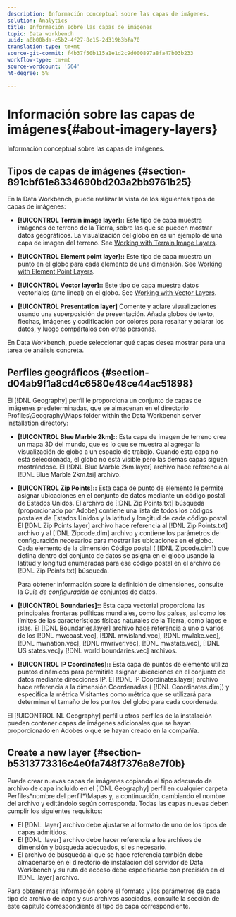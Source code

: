 ```yaml
---
description: Información conceptual sobre las capas de imágenes.
solution: Analytics
title: Información sobre las capas de imágenes
topic: Data workbench
uuid: a8b00bda-c5b2-4f27-8c15-2d319b3bfa70
translation-type: tm+mt
source-git-commit: f4b37f50b115a1e1d2c9d000897a8fa47b03b233
workflow-type: tm+mt
source-wordcount: '564'
ht-degree: 5%

---
```



# Información sobre las capas de imágenes{#about-imagery-layers}

Información conceptual sobre las capas de imágenes.

## Tipos de capas de imágenes {#section-891cbf61e8334690bd203a2bb9761b25}

En la Data Workbench, puede realizar la vista de los siguientes tipos de capas de imágenes:

* **[!UICONTROL Terrain image layer]::** Este tipo de capa muestra imágenes de terreno de la Tierra, sobre las que se pueden mostrar datos geográficos. La visualización del globo en es un ejemplo de una capa de imagen del terreno. See [Working with Terrain Image Layers](../../../home/c-get-started/c-im-layers/c-ter-img-layers/c-ter-img-layers.md#concept-f4b3a20969354ca38955e3fd5beb0f4f).

* **[!UICONTROL Element point layer]::** Este tipo de capa muestra un punto en el globo para cada elemento de una dimensión. See [Working with Element Point Layers](../../../home/c-get-started/c-im-layers/c-elmt-pt-layers/c-elmt-pt-layers.md#concept-7c93c54552844a20bd6014ae8446b3fd).

* **[!UICONTROL Vector layer]::** Este tipo de capa muestra datos vectoriales (arte lineal) en el globo. See [Working with Vector Layers](../../../home/c-get-started/c-im-layers/c-vctr-layers/c-vctr-layers.md#concept-a9b9cb7fc33b4aa5ae1646fab202dcc9).

* **[!UICONTROL Presentation layer]** Comente y aclare visualizaciones usando una superposición de presentación. Añada globos de texto, flechas, imágenes y codificación por colores para resaltar y aclarar los datos, y luego compártalos con otras personas.

En Data Workbench, puede seleccionar qué capas desea mostrar para una tarea de análisis concreta.

## Perfiles geográficos {#section-d04ab9f1a8cd4c6580e48ce44ac51898}

El [!DNL Geography] perfil le proporciona un conjunto de capas de imágenes predeterminadas, que se almacenan en el directorio Profiles\Geography\Maps folder within the Data Workbench server installation directory:

* **[!UICONTROL Blue Marble 2km]::** Esta capa de imagen de terreno crea un mapa 3D del mundo, que es lo que se muestra al agregar la visualización de globo a un espacio de trabajo. Cuando esta capa no está seleccionada, el globo no está visible pero las demás capas siguen mostrándose. El [!DNL Blue Marble 2km.layer] archivo hace referencia al [!DNL Blue Marble 2km.tsi] archivo.

* **[!UICONTROL Zip Points]::** Esta capa de punto de elemento le permite asignar ubicaciones en el conjunto de datos mediante un código postal de Estados Unidos. El archivo de [!DNL Zip Points.txt] búsqueda (proporcionado por Adobe) contiene una lista de todos los códigos postales de Estados Unidos y la latitud y longitud de cada código postal. El [!DNL Zip Points.layer] archivo hace referencia al [!DNL Zip Points.txt] archivo y al [!DNL Zipcode.dim] archivo y contiene los parámetros de configuración necesarios para mostrar las ubicaciones en el globo. Cada elemento de la dimensión Código postal ( [!DNL Zipcode.dim]) que defina dentro del conjunto de datos se asigna en el globo usando la latitud y longitud enumeradas para ese código postal en el archivo de [!DNL Zip Points.txt] búsqueda.

   Para obtener información sobre la definición de dimensiones, consulte la Guía *de configuración de* conjuntos de datos.

* **[!UICONTROL Boundaries]::** Esta capa vectorial proporciona las principales fronteras políticas mundiales, como los países, así como los límites de las características físicas naturales de la Tierra, como lagos e islas. El [!DNL Boundaries.layer] archivo hace referencia a uno o varios de los [!DNL mwcoast.vec], [!DNL mwisland.vec], [!DNL mwlake.vec], [!DNL mwnation.vec], [!DNL mwriver.vec], [!DNL mwstate.vec], [!DNL US states.vec]y [!DNL world boundaries.vec] archivos.

* **[!UICONTROL IP Coordinates]::** Esta capa de puntos de elemento utiliza puntos dinámicos para permitirle asignar ubicaciones en el conjunto de datos mediante direcciones IP. El [!DNL IP Coordinates.layer] archivo hace referencia a la dimensión Coordenadas ( [!DNL Coordinates.dim]) y especifica la métrica Visitantes como métrica que se utilizará para determinar el tamaño de los puntos del globo para cada coordenada.

El [!UICONTROL NL Geography] perfil u otros perfiles de la instalación pueden contener capas de imágenes adicionales que se hayan proporcionado en Adobes o que se hayan creado en la compañía.

## Create a new layer {#section-b5313773316c4e0fa748f7376a8e7f0b}

Puede crear nuevas capas de imágenes copiando el tipo adecuado de archivo de capa incluido en el [!DNL Geography] perfil en cualquier carpeta Perfiles\*nombre del perfil*\Mapas y, a continuación, cambiando el nombre del archivo y editándolo según corresponda. Todas las capas nuevas deben cumplir los siguientes requisitos:

* El [!DNL .layer] archivo debe ajustarse al formato de uno de los tipos de capas admitidos.
* El [!DNL .layer] archivo debe hacer referencia a los archivos de dimensión y búsqueda adecuados, si es necesario.
* El archivo de búsqueda al que se hace referencia también debe almacenarse en el directorio de instalación del servidor de Data Workbench y su ruta de acceso debe especificarse con precisión en el [!DNL .layer] archivo.

Para obtener más información sobre el formato y los parámetros de cada tipo de archivo de capa y sus archivos asociados, consulte la sección de este capítulo correspondiente al tipo de capa correspondiente.
